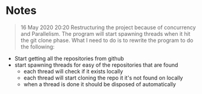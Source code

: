 # Notes
> 16 May 2020 20:20
Restructuring the project because of concurrency and Parallelism.
The program will start spawning threads when it hit the git clone phase.
What I need to do is to rewrite the program to do the following:

- Start getting all the repositories from github
- start spawning threads for easy of the repositories that are found
  - each thread will check if it exists locally
  - each thread will start cloning the repo it it's not found on locally
  - when a thread is done it should be disposed of automatically